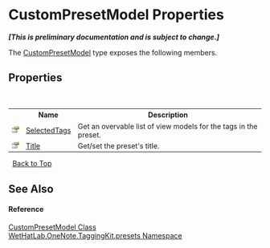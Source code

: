 # CustomPresetModel Properties
 _**\[This is preliminary documentation and is subject to change.\]**_

The <a href="62d9af5e-d8bb-3509-d4de-855e56c66939">CustomPresetModel</a> type exposes the following members.


## Properties
&nbsp;<table><tr><th></th><th>Name</th><th>Description</th></tr><tr><td>![Public property](media/pubproperty.gif "Public property")</td><td><a href="1cefd3cc-90a9-48f3-549c-9586c17230d0">SelectedTags</a></td><td>
Get an overvable list of view models for the tags in the preset.</td></tr><tr><td>![Public property](media/pubproperty.gif "Public property")</td><td><a href="df78e1c8-9b79-5b7d-537b-66e479f70b0d">Title</a></td><td>
Get/set the preset's title.</td></tr></table>&nbsp;
<a href="#custompresetmodel-properties">Back to Top</a>

## See Also


#### Reference
<a href="62d9af5e-d8bb-3509-d4de-855e56c66939">CustomPresetModel Class</a><br /><a href="ea4587cb-d2a8-edd6-403b-ce9e36b93c30">WetHatLab.OneNote.TaggingKit.presets Namespace</a><br />